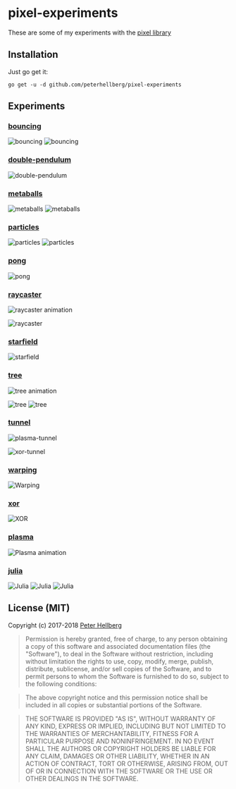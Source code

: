 # pixel-experiments

These are some of my experiments with the [pixel library](https://github.com/faiface/pixel)

## Installation

Just go get it:

```
go get -u -d github.com/peterhellberg/pixel-experiments
```

## Experiments

### [bouncing](/bouncing)

![bouncing](https://user-images.githubusercontent.com/565124/32401910-7cd87fb2-c119-11e7-8121-7fb46e5e11a8.gif)
![bouncing](https://user-images.githubusercontent.com/565124/32391018-da783e62-c0d0-11e7-9981-07fcbd946432.gif)

### [double-pendulum](/double-pendulum)

![double-pendulum](https://user-images.githubusercontent.com/565124/36648903-27c31850-1a99-11e8-8538-76fe63368185.gif)

### [metaballs](/metaballs)

![metaballs](https://user-images.githubusercontent.com/565124/31692148-ec0a23a6-b398-11e7-9d04-6f3b1f01393d.gif)
![metaballs](https://user-images.githubusercontent.com/565124/31692972-7575c6a6-b39c-11e7-9de1-1d1c9a04e617.gif)

### [particles](/particles)

![particles](https://user-images.githubusercontent.com/565124/28490620-e47474c4-6ede-11e7-856f-00aa72ca6aa2.gif)
![particles](https://user-images.githubusercontent.com/565124/28492208-29f66672-6eff-11e7-8222-0b25fa9539e6.gif)

### [pong](/pong)

![pong](https://user-images.githubusercontent.com/565124/35081700-f416c566-fc15-11e7-83d9-1fe349121994.png)

### [raycaster](/raycaster)

![raycaster animation](https://user-images.githubusercontent.com/565124/31828029-798e6620-b5b9-11e7-96b7-fda540755745.gif)

![raycaster](https://user-images.githubusercontent.com/565124/31826180-a464ef40-b5b4-11e7-9b74-57d2b67b29b4.png)

### [starfield](/starfield)

![starfield](https://user-images.githubusercontent.com/565124/32411599-a5fcba72-c1df-11e7-8730-a570470a4eee.gif)

### [tree](/tree)

![tree animation](https://user-images.githubusercontent.com/565124/29730798-1aae495c-89e2-11e7-8071-3359f3c74088.gif)

![tree](https://user-images.githubusercontent.com/565124/29733012-84136aa4-89eb-11e7-98a7-7f60b7ba6399.png)
![tree](https://user-images.githubusercontent.com/565124/29735431-36e99682-89f9-11e7-9027-99a0f06b0ff1.png)

### [tunnel](/tunnel)

![plasma-tunnel](https://cloud.githubusercontent.com/assets/565124/25528930/48bc195c-2c20-11e7-8db8-d3b01b4a8903.gif)

![xor-tunnel](https://cloud.githubusercontent.com/assets/565124/25475885/8f018e6c-2b38-11e7-9a9e-9ca281f99c1b.png)

### [warping](/warping)

![Warping](https://user-images.githubusercontent.com/565124/30237177-f138eed2-952c-11e7-9a13-02319e8d18aa.png)

### [xor](/xor.go)

![XOR](https://assets.c7.se/screenshots/xor-20170426-001349.png)

### [plasma](/plasma.go)

![Plasma animation](http://assets.c7.se/viz/plasma-progress-010.gif)

### [julia](/julia.go)

![Julia](https://user-images.githubusercontent.com/565124/27253135-194ee39a-536f-11e7-9a0e-23dc3f71f994.gif)
![Julia](https://user-images.githubusercontent.com/565124/27253145-36513b8c-536f-11e7-9de4-713777101881.png)
![Julia](https://user-images.githubusercontent.com/565124/27253409-6892a63a-5374-11e7-8887-4d090c18e107.png)

## License (MIT)

Copyright (c) 2017-2018 [Peter Hellberg](https://c7.se/)

> Permission is hereby granted, free of charge, to any person obtaining
> a copy of this software and associated documentation files (the
> "Software"), to deal in the Software without restriction, including
> without limitation the rights to use, copy, modify, merge, publish,
> distribute, sublicense, and/or sell copies of the Software, and to
> permit persons to whom the Software is furnished to do so, subject to
> the following conditions:

> The above copyright notice and this permission notice shall be
> included in all copies or substantial portions of the Software.

> THE SOFTWARE IS PROVIDED "AS IS", WITHOUT WARRANTY OF ANY KIND,
> EXPRESS OR IMPLIED, INCLUDING BUT NOT LIMITED TO THE WARRANTIES OF
> MERCHANTABILITY, FITNESS FOR A PARTICULAR PURPOSE AND
> NONINFRINGEMENT. IN NO EVENT SHALL THE AUTHORS OR COPYRIGHT HOLDERS BE
> LIABLE FOR ANY CLAIM, DAMAGES OR OTHER LIABILITY, WHETHER IN AN ACTION
> OF CONTRACT, TORT OR OTHERWISE, ARISING FROM, OUT OF OR IN CONNECTION
> WITH THE SOFTWARE OR THE USE OR OTHER DEALINGS IN THE SOFTWARE.
